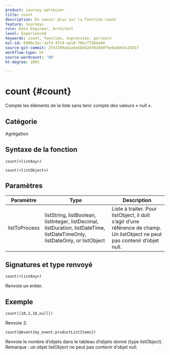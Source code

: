 ```yaml
---
product: journey optimizer
title: count
description: En savoir plus sur la fonction count
feature: Journeys
role: Data Engineer, Architect
level: Experienced
keywords: count, fonction, expression, parcours
exl-id: 6980c1ec-3afd-4fc9-ae10-76bcf7364a04
source-git-commit: 2f47209ad2a5e5b5d26f01949f5e9ade63c2581f
workflow-type: ht
source-wordcount: '90'
ht-degree: 100%

---
```


# count {#count}

Compte les éléments de la liste sans tenir compte des valeurs « null ».

## Catégorie

Agrégation

## Syntaxe de la fonction

`count(<listAny>)`

`count(<listObject>)`

## Paramètres

| Paramètre | Type | Description |
|-----------|------------------|------------------|
| listToProcess | listString, listBoolean, listInteger, listDecimal, listDuration, listDateTime, listDateTimeOnly, listDateOnly, or listObject | Liste à traiter. Pour listObject, il doit s’agir d’une référence de champ. Un listObject ne peut pas contenir d’objet null. |

## Signatures et type renvoyé

`count(<listAny>)`

Renvoie un entier.

## Exemple

`count([10,2,10,null])`

Renvoie 3.

`count(@event{my_event.productListItems})`

Renvoie le nombre d’objets dans le tableau d’objets donné (type listObject). Remarque : un objet listObject ne peut pas contenir d’objet null.
